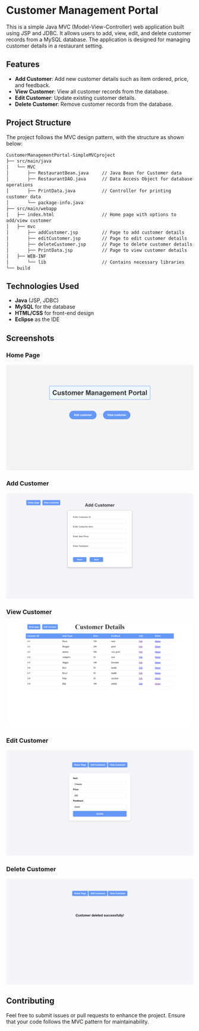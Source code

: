# Customer Management Portal

This is a simple Java MVC (Model-View-Controller) web application built using JSP and JDBC. It allows users to add, view, edit, and delete customer records from a MySQL database. The application is designed for managing customer details in a restaurant setting.

## Features

- **Add Customer**: Add new customer details such as item ordered, price, and feedback.
- **View Customer**: View all customer records from the database.
- **Edit Customer**: Update existing customer details.
- **Delete Customer**: Remove customer records from the database.

## Project Structure

The project follows the MVC design pattern, with the structure as shown below:

```
CustomerManagementPortal-SimpleMVCproject
├── src/main/java
│   └── MVC
│       ├── RestaurantBean.java     // Java Bean for Customer data
│       ├── RestaurantDAO.java      // Data Access Object for database operations
│       ├── PrintData.java          // Controller for printing customer data
│       └── package-info.java
├── src/main/webapp
│   ├── index.html                  // Home page with options to add/view customer
│   ├── mvc
│       ├── addCustomer.jsp         // Page to add customer details
│       ├── editCustomer.jsp        // Page to edit customer details
│       ├── deleteCustomer.jsp      // Page to delete customer details
│       ├── PrintData.jsp           // Page to view customer details
│   ├── WEB-INF
│       └── lib                     // Contains necessary libraries
└── build
```

## Technologies Used

- **Java** (JSP, JDBC)
- **MySQL** for the database
- **HTML/CSS** for front-end design
- **Eclipse** as the IDE

## Screenshots

### Home Page
![Home Page](https://github.com/narayanjagtap/CustomerManagementPortal-SimpleMVCproject/blob/main/images/home.png)


### Add Customer
![Edit Customer](https://github.com/narayanjagtap/CustomerManagementPortal-SimpleMVCproject/blob/main/images/add.png)


### View Customer
![Edit Customer](https://github.com/narayanjagtap/CustomerManagementPortal-SimpleMVCproject/blob/main/images/list.png)


### Edit Customer
![Edit Customer](https://github.com/narayanjagtap/CustomerManagementPortal-SimpleMVCproject/blob/main/images/update.png)


### Delete Customer
![Edit Customer](https://github.com/narayanjagtap/CustomerManagementPortal-SimpleMVCproject/blob/main/images/delete.png)


## Contributing

Feel free to submit issues or pull requests to enhance the project. Ensure that your code follows the MVC pattern for maintainability.
